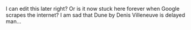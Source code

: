 I can edit this later right? Or is it now stuck here forever when Google scrapes the internet? I am sad that Dune by Denis Villeneuve is delayed man...

